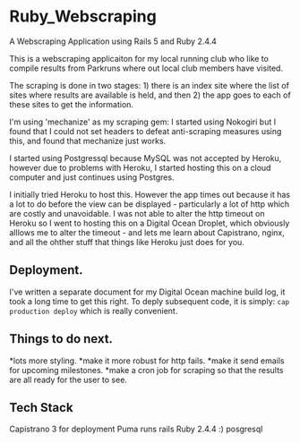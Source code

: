 # Ruby_Webscraping
A Webscraping Application using Rails 5 and Ruby 2.4.4

This is a webscraping applicaiton for my local running club who like to compile results from Parkruns where out local club members have visited.

The scraping is done in two stages: 1) there is an index site where the list of sites where results are available is held, and then 2) the app goes to each of these sites to get the information.

I'm using 'mechanize' as my scraping gem:  I started using Nokogiri but I found that I could not set headers to defeat anti-scraping measures using this, and found that mechanize just works.

I started using Postgressql because MySQL was not accepted by Heroku, however due to problems with Heroku, I started hosting this on a cloud computer and just continues using Postgres.

I initially tried Heroku to host this.  However the app times out because it has a lot to do before the view can be displayed - particularly a lot of http which are costly and unavoidable.  I was not able to alter the http timeout on Heroku so I went to hosting this on a Digital Ocean Droplet, which obviously alllows me to alter the timeout - and lets me learn about Capistrano, nginx, and all the ohther stuff that things like Heroku just does for you.

Deployment.
-----------
I've written a separate document for my Digital Ocean machine build log, it took a long time to get this right.
To deply subsequent code, it is simply:
		`cap production deploy`
which is really convenient.

Things to do next.
------------------
*lots more styling.
*make it more robust for http fails.
*make it send emails for upcoming milestones.
*make a cron job for scraping so that the results are all ready for the user to see.

Tech Stack
----------
Capistrano 3 for deployment
Puma runs rails
Ruby 2.4.4  :)
posgresql
